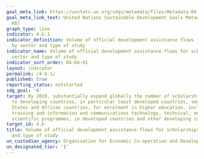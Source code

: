```yaml
---
goal_meta_link: https://unstats.un.org/sdgs/metadata/files/Metadata-04-0B-01.pdf
goal_meta_link_text: United Nations Sustainable Development Goals Metadata (PDF 211
  KB)
graph_type: line
indicator: 4.b.1
indicator_definition: Volume of official development assistance flows for scholarships
  by sector and type of study
indicator_name: Volume of official development assistance flows for scholarships by
  sector and type of study
indicator_sort_order: 04-bb-01
layout: indicator
permalink: /4-b-1/
published: true
reporting_status: notstarted
sdg_goal: '4'
target: By 2020, substantially expand globally the number of scholarships available
  to developing countries, in particular least developed countries, small island developing
  States and African countries, for enrolment in higher education, including vocational
  training and information and communications technology, technical, engineering and
  scientific programmes, in developed countries and other developing countries
target_id: 4.b
title: Volume of official development assistance flows for scholarships by sector
  and type of study
un_custodian_agency: Organisation for Economic Co-operation and Development (OECD)
un_designated_tier: '1'
---
```

